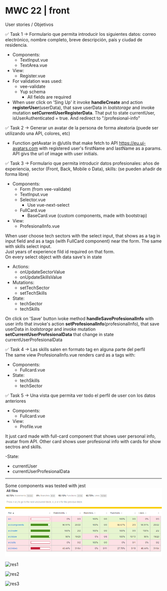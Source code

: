 # MWC 22 | front

User stories / Objetivos

✅ Task 1 → Formulario que permita introducir los siguientes datos: correo electrónico, nombre completo, breve descripción, país y ciudad de residencia.

- Components:
  - TextInput.vue
  - TextArea.vue
- View:
  - Register.vue
- For validation was used:
  - vee-validate
  - Yup schema
    - All fields are required
- When user click on 'Sing Up' it invoke **handleCreate** and action **registerUser**(userData), that save userData in _loalstorage_ and invoke mutation **setCurrentUserRegisterData**. That put to state currentUser, isUserAuthenticated = true. And redirect to "/profesional-info"

✅ Task 2 → Generar un avatar de la persona de forma aleatoria (puede ser utilizando una API, colores, etc)

- Function getAvatar in @/utils that make fetch to API https://eu.ui-avatars.com with registered user's firstName and lastName as a params. API givs the url of image with user initials.

✅ Task 3 → Formulario que permita introducir datos profesionales: años de experiencia, sector (Front, Back, Mobile o Data), skills: (se pueden añadir de forma libre)

- Components:
  - Form (from vee-validate)
  - TextInput.vue
  - Selector.vue
    - Use vue-next-select
  - FullCard.vue
    - BaseCard.vue (custom components, made with bootstrap)
- View:
  - ProfesionalInfo.vue

When user choose tech sectors with the select input, that shows as a tag in input field and as a tags (with FullCard component) near the form. The same with skills select input.  
 Just years of experience fild id required on that form.  
 On every select object with data save's in state

- Actions:
  - onUpdateSectorValue
  - onUpdateSkillsValue
- Mutations:
  - setTechSector
  - setTechSkills
- State:
  - techSector
  - techSkills

On click on 'Save' button ivoke method **handleSaveProfesionalInfo** with user info that invoke's action **setProfesionalInfo**(profesionalInfo), that save userData in _loalstorage_ and invoke mutation **setCurrentUserProfesionalData** that change in state currentUserProfesionalData

✅ Task 4 → Las skills salen en formato tag en alguna parte del perfil  
The same view ProfesionalInfo.vue renders card as a tags with:

- Components:
  - Fullcard.vue
- State:
  - techSkills
  - techSector

✅ Task 5 → Una vista que permita ver todo el perfil de user con los datos anteriores

- Components:
  - Fullcard.vue
- View:
  - Profile.vue

It just card made with full-card component that shows user personal info, avatar from API.
Other card shows user profesional info with cards for show sectros and skills.

-State:

- currentUser
- currentUserProfesionalData

---

Some components was tested with jest
  ![coverage](https://raw.githubusercontent.com/alext100/MWC-22-front/master/img/coverage.png)

![res1](https://user-images.githubusercontent.com/83639312/158173998-e4edf1a1-ae1e-4092-8a7b-b5f99a48a291.png)

![res2](https://user-images.githubusercontent.com/83639312/158174014-99dc522d-1a9e-4beb-b95e-49e74f1f1103.png)

![res3](https://user-images.githubusercontent.com/83639312/158174025-0e58309f-c2a6-42d6-af8f-982d27304d57.png)
